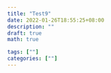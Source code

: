 ```yaml
---
title: "Test9"
date: 2022-01-26T18:55:25+08:00
description: ""
draft: true
math: true

tags: [""]
categories: [""]
---
```


